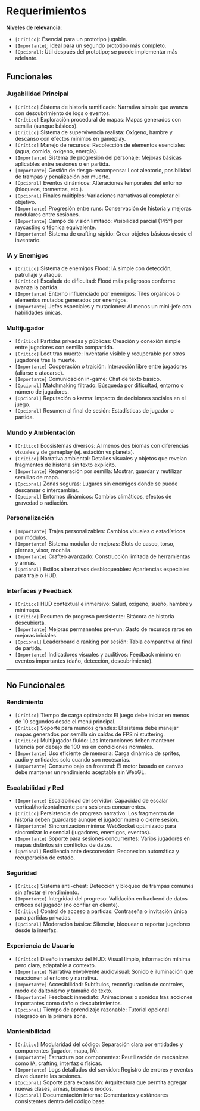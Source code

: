 # Requerimientos

**Niveles de relevancia**:

- `[Crítico]`: Esencial para un prototipo jugable.
- `[Importante]`: Ideal para un segundo prototipo más completo.
- `[Opcional]`: Útil después del prototipo; se puede implementar más adelante.

## Funcionales

### Jugabilidad Principal

- `[Crítico]` Sistema de historia ramificada: Narrativa simple que avanza con descubrimiento de logs o eventos.
- `[Crítico]` Exploración procedural de mapas: Mapas generados con semilla (aunque básicos).
- `[Crítico]` Sistema de supervivencia realista: Oxígeno, hambre y descanso con efectos mínimos en gameplay.
- `[Crítico]` Manejo de recursos: Recolección de elementos esenciales (agua, comida, oxígeno, energía).
- `[Importante]` Sistema de progresión del personaje: Mejoras básicas aplicables entre sesiones o en partida.
- `[Importante]` Gestión de riesgo-recompensa: Loot aleatorio, posibilidad de trampas y penalización por muerte.
- `[Opcional]` Eventos dinámicos: Alteraciones temporales del entorno (bloqueos, tormentas, etc.).
- `[Opcional]` Finales múltiples: Variaciones narrativas al completar el objetivo.
- `[Importante]` Progresión entre runs: Conservación de historia y mejoras modulares entre sesiones.
- `[Importante]` Campo de visión limitado: Visibilidad parcial (145°) por raycasting o técnica equivalente.
- `[Importante]` Sistema de crafting rápido: Crear objetos básicos desde el inventario.

### IA y Enemigos

- `[Crítico]` Sistema de enemigos Flood: IA simple con detección, patrullaje y ataque.
- `[Crítico]` Escalada de dificultad: Flood más peligrosos conforme avanza la partida.
- `[Importante]` Entorno influenciado por enemigos: Tiles orgánicos o elementos mutados generados por enemigos.
- `[Importante]` Jefes especiales y mutaciones: Al menos un mini-jefe con habilidades únicas.

### Multijugador

- `[Crítico]` Partidas privadas y públicas: Creación y conexión simple entre jugadores con semilla compartida.
- `[Crítico]` Loot tras muerte: Inventario visible y recuperable por otros jugadores tras la muerte.
- `[Importante]` Cooperación o traición: Interacción libre entre jugadores (aliarse o atacarse).
- `[Importante]` Comunicación in-game: Chat de texto básico.
- `[Opcional]` Matchmaking filtrado: Búsqueda por dificultad, entorno o número de jugadores.
- `[Opcional]` Reputación o karma: Impacto de decisiones sociales en el juego.
- `[Opcional]` Resumen al final de sesión: Estadísticas de jugador o partida.

### Mundo y Ambientación

- `[Crítico]` Ecosistemas diversos: Al menos dos biomas con diferencias visuales y de gameplay (ej. estación vs
  planeta).
- `[Crítico]` Narrativa ambiental: Detalles visuales y objetos que revelan fragmentos de historia sin texto explícito.
- `[Importante]` Regeneración por semilla: Mostrar, guardar y reutilizar semillas de mapa.
- `[Opcional]` Zonas seguras: Lugares sin enemigos donde se puede descansar o intercambiar.
- `[Opcional]` Entornos dinámicos: Cambios climáticos, efectos de gravedad o radiación.

### Personalización

- `[Importante]` Trajes personalizables: Cambios visuales o estadísticos por módulos.
- `[Importante]` Sistema modular de mejoras: Slots de casco, torso, piernas, visor, mochila.
- `[Importante]` Crafteo avanzado: Construcción limitada de herramientas y armas.
- `[Opcional]` Estilos alternativos desbloqueables: Apariencias especiales para traje o HUD.

### Interfaces y Feedback

- `[Crítico]` HUD contextual e inmersivo: Salud, oxígeno, sueño, hambre y minimapa.
- `[Crítico]` Resumen de progreso persistente: Bitácora de historia descubierta.
- `[Importante]` Mejoras permanentes pre-run: Gasto de recursos raros en mejoras iniciales.
- `[Opcional]` Leaderboard o ranking por sesión: Tabla comparativa al final de partida.
- `[Importante]` Indicadores visuales y auditivos: Feedback mínimo en eventos importantes (daño, detección,
  descubrimiento).

---

## No Funcionales

### Rendimiento

- `[Crítico]` Tiempo de carga optimizado: El juego debe iniciar en menos de 10 segundos desde el menú principal.
- `[Crítico]` Soporte para mundos grandes: El sistema debe manejar mapas generados por semilla sin caídas de FPS ni
  stuttering.
- `[Crítico]` Multijugador fluido: Las interacciones deben mantener latencia por debajo de 100 ms en condiciones
  normales.
- `[Importante]` Uso eficiente de memoria: Carga dinámica de sprites, audio y entidades solo cuando son necesarias.
- `[Importante]` Consumo bajo en frontend: El motor basado en canvas debe mantener un rendimiento aceptable sin WebGL.

### Escalabilidad y Red

- `[Importante]` Escalabilidad del servidor: Capacidad de escalar vertical/horizontalmente para sesiones concurrentes.
- `[Crítico]` Persistencia de progreso narrativo: Los fragmentos de historia deben guardarse aunque el jugador muera o
  cierre sesión.
- `[Importante]` Sincronización mínima: WebSocket optimizado para sincronizar lo esencial (jugadores, enemigos,
  eventos).
- `[Importante]` Soporte para sesiones concurrentes: Varios jugadores en mapas distintos sin conflictos de datos.
- `[Opcional]` Resiliencia ante desconexión: Reconexion automática y recuperación de estado.

### Seguridad

- `[Crítico]` Sistema anti-cheat: Detección y bloqueo de trampas comunes sin afectar el rendimiento.
- `[Importante]` Integridad del progreso: Validación en backend de datos críticos del jugador (no confiar en cliente).
- `[Crítico]` Control de acceso a partidas: Contraseña o invitación única para partidas privadas.
- `[Opcional]` Moderación básica: Silenciar, bloquear o reportar jugadores desde la interfaz.

### Experiencia de Usuario

- `[Crítico]` Diseño inmersivo del HUD: Visual limpio, información mínima pero clara, adaptable a contexto.
- `[Importante]` Narrativa envolvente audiovisual: Sonido e iluminación que reaccionen al entorno y narrativa.
- `[Importante]` Accesibilidad: Subtítulos, reconfiguración de controles, modo de daltonismo y tamaño de texto.
- `[Importante]` Feedback inmediato: Animaciones o sonidos tras acciones importantes como daño o descubrimientos.
- `[Opcional]` Tiempo de aprendizaje razonable: Tutorial opcional integrado en la primera zona.

### Mantenibilidad

- `[Crítico]` Modularidad del código: Separación clara por entidades y componentes (jugador, mapa, IA).
- `[Importante]` Estructura por componentes: Reutilización de mecánicas como IA, crafting, interfaz o físicas.
- `[Importante]` Logs detallados del servidor: Registro de errores y eventos clave durante las sesiones.
- `[Opcional]` Soporte para expansión: Arquitectura que permita agregar nuevas clases, armas, biomas o modos.
- `[Opcional]` Documentación interna: Comentarios y estándares consistentes dentro del código base.

